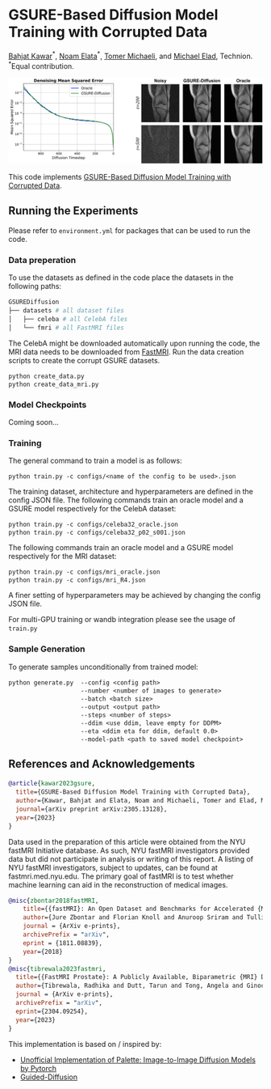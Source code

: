 # GSURE-Based Diffusion Model Training with Corrupted Data
<a href="https://bahjat-kawar.github.io/">Bahjat Kawar</a><sup>\*</sup>, <a href="https://github.com/noamelata">Noam Elata</a><sup>\*</sup>, <a href="https://tomer.net.technion.ac.il/">Tomer Michaeli</a>, and <a href="https://elad.cs.technion.ac.il/">Michael Elad</a>, Technion.<br />
<sup>\*</sup>Equal contribution.

<img src="figures\denoising_fig.png" alt="GSURE-Diffusion" style="width:800px;"/>

This code implements <a href="https://arxiv.org/abs/2305.13128">GSURE-Based Diffusion Model Training with Corrupted Data</a>. 

## Running the Experiments
Please refer to `environment.yml` for packages that can be used to run the code. 

### Data preperation

To use the datasets as defined in the code place the datasets in the following paths:
```bash
GSUREDiffusion
├── datasets # all dataset files
│   ├── celeba # all CelebA files
│   └── fmri # all FastMRI files
```
The CelebA might be downloaded automatically upon running the code, the MRI data needs to be downloaded from [FastMRI](https://fastmri.org/).
Run the data creation scripts to create the corrupt GSURE datasets.
```
python create_data.py
python create_data_mri.py
```

### Model Checkpoints
Coming soon...


### Training

The general command to train a model is as follows:
```
python train.py -c configs/<name of the config to be used>.json
```
The training dataset, architecture and hyperparameters are defined in the config JSON file.
The following commands train an oracle model and a GSURE model respectively for the CelebA dataset:
```
python train.py -c configs/celeba32_oracle.json
python train.py -c configs/celeba32_p02_s001.json
```
The following commands train an oracle model and a GSURE model respectively for the MRI dataset:
```
python train.py -c configs/mri_oracle.json
python train.py -c configs/mri_R4.json
```

A finer setting of hyperparameters may be achieved by changing the config JSON file.

For multi-GPU training or wandb integration please see the usage of `train.py`

### Sample Generation
To generate samples unconditionally from trained model:
```
python generate.py  --config <config path> 
                    --number <number of images to generate> 
                    --batch <batch size> 
                    --output <output path> 
                    --steps <number of steps> 
                    --ddim <use ddim, leave empty for DDPM>
                    --eta <ddim eta for ddim, default 0.0>
                    --model-path <path to saved model checkpoint>
```

## References and Acknowledgements
```BibTeX
@article{kawar2023gsure,
  title={GSURE-Based Diffusion Model Training with Corrupted Data},
  author={Kawar, Bahjat and Elata, Noam and Michaeli, Tomer and Elad, Michael},
  journal={arXiv preprint arXiv:2305.13128},
  year={2023}
}
```

Data used in the preparation of this article were obtained from the NYU fastMRI Initiative
database. As such, NYU fastMRI investigators provided data but did not participate
in analysis or writing of this report. A listing of NYU fastMRI investigators, subject to updates, can
be found at fastmri.med.nyu.edu. The primary goal of fastMRI is to test whether machine learning
can aid in the reconstruction of medical images.
```BibTeX
@misc{zbontar2018fastMRI,
    title={{fastMRI}: An Open Dataset and Benchmarks for Accelerated {MRI}},
    author={Jure Zbontar and Florian Knoll and Anuroop Sriram and Tullie Murrell and Zhengnan Huang and Matthew J. Muckley and Aaron Defazio and Ruben Stern and Patricia Johnson and Mary Bruno and Marc Parente and Krzysztof J. Geras and Joe Katsnelson and Hersh Chandarana and Zizhao Zhang and Michal Drozdzal and Adriana Romero and Michael Rabbat and Pascal Vincent and Nafissa Yakubova and James Pinkerton and Duo Wang and Erich Owens and C. Lawrence Zitnick and Michael P. Recht and Daniel K. Sodickson and Yvonne W. Lui},
    journal = {ArXiv e-prints},
    archivePrefix = "arXiv",
    eprint = {1811.08839},
    year={2018}
}
@misc{tibrewala2023fastmri,
  title={{FastMRI Prostate}: A Publicly Available, Biparametric {MRI} Dataset to Advance Machine Learning for Prostate Cancer Imaging},
  author={Tibrewala, Radhika and Dutt, Tarun and Tong, Angela and Ginocchio, Luke and Keerthivasan, Mahesh B and Baete, Steven H and Chopra, Sumit and Lui, Yvonne W and Sodickson, Daniel K and Chandarana, Hersh and Johnson, Patricia M},
  journal = {ArXiv e-prints},
  archivePrefix = "arXiv",
  eprint={2304.09254},
  year={2023}
}
```

This implementation is based on / inspired by:
- [Unofficial Implementation of Palette: Image-to-Image Diffusion Models by Pytorch](https://github.com/Janspiry/Palette-Image-to-Image-Diffusion-Models)
- [Guided-Diffusion](https://github.com/openai/guided-diffusion)

